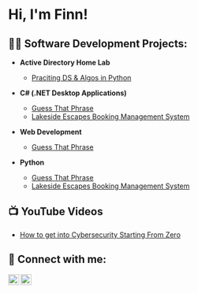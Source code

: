 <h1>Hi, I'm Finn!</h1>

<h2>👨‍💻 Software Development Projects:</h2>

- <b>Active Directory Home Lab</b>
  - [Praciting DS & Algos in Python](https://github.com/joshmadakor1/Algorithms-Practice)

- <b>C# (.NET Desktop Applications)</b>
  - [Guess That Phrase](https://github.com/Finn-3-6-0/GuessThatPhrase)
  - [Lakeside Escapes Booking Management System](https://github.com/joshmadakor1/DecrypterPOC)

 - <b>Web Development</b>
   - [Guess That Phrase](https://github.com/joshmadakor1/EncrypterPOC)


- <b>Python</b>
  - [Guess That Phrase](https://github.com/joshmadakor1/EncrypterPOC)
  - [Lakeside Escapes Booking Management System](https://github.com/joshmadakor1/DecrypterPOC)
 
  
<h2>📺 YouTube Videos</h2>

- [How to get into Cybersecurity Starting From Zero](https://www.youtube.com/watch?v=a83ASGn_V_s)


<h2> 🤳 Connect with me:</h2>

[<img align="left" alt="JoshMadakor | YouTube" width="22px" src="https://cdn.jsdelivr.net/npm/simple-icons@v3/icons/youtube.svg" />][youtube]
[<img align="left" alt="JoshMadakor | LinkedIn" width="22px" src="https://cdn.jsdelivr.net/npm/simple-icons@v3/icons/linkedin.svg" />][linkedin]

[youtube]: https://www.youtube.com
[linkedin]: https://www.linkedin.com/in/finn-sinclair-b79b82355

